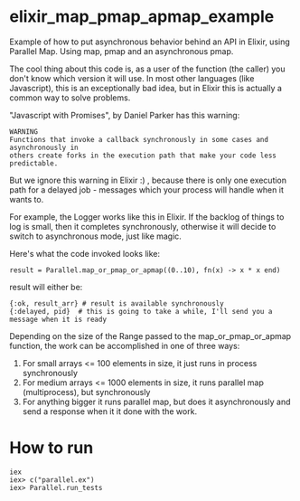 # elixir_map_pmap_apmap_example
Example of how to put asynchronous behavior behind an API in Elixir, using Parallel Map. Using map, pmap and an asynchronous pmap.


The cool thing about this code is, as a user of the function (the caller) you don't know
which version it will use. In most other languages (like Javascript), this is an
exceptionally bad idea, but in Elixir this is actually a common way to solve problems.

"Javascript with Promises", by Daniel Parker has this warning:
```
WARNING
Functions that invoke a callback synchronously in some cases and asynchronously in
others create forks in the execution path that make your code less predictable.
```

But we ignore this warning in Elixir :) , because there is only one execution path
for a delayed job - messages which your process will handle when it wants to.

For example, the Logger works like this in Elixir. If the backlog of things to log is
small, then it completes synchronously, otherwise it will decide to switch to
asynchronous mode, just like magic.


Here's what the code invoked looks like:
```
result = Parallel.map_or_pmap_or_apmap((0..10), fn(x) -> x * x end)
```

result will either be:

```
{:ok, result_arr} # result is available synchronously
{:delayed, pid}  # this is going to take a while, I'll send you a message when it is ready
```


Depending on the size of the Range passed to the map_or_pmap_or_apmap function, the
work can be accomplished in one of three ways:
1. For small arrays <= 100 elements in size, it just runs in process synchronously
1. For medium arrays <= 1000 elements in size, it runs parallel map (multiprocess), but synchronously
1. For anything bigger it runs parallel map, but does it asynchronously and send a response when it
it done with the work.


# How to run
```
iex
iex> c("parallel.ex")
iex> Parallel.run_tests
```
